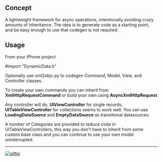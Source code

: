 Concept
-------

A lightweight framework for async operations, intentionally avoiding
crazy amounts of inheritance.  The idea is to generate code as a starting
point, and be easy enough to use that codegen is not required.

Usage
-----

From your iPhone project

  #import "DynamicData.h"


Optionally use xml2objc.py to codegen Command, Model, View, and Controller
classes.

To create your own commands you can inherit from **XmlHttpRequestCommand** or
build your own using **AsyncXmlHttpRequest**

Any controller will do, **UIViewController** for single records,
**UITableViewController** for collections seems to work well.  You can use 
**LoadingDataSource** and **EmptyDataSource** as transitional datasources.

A number of Categories are provided to reduce code in UITableViewControllers,
this way you don't have to inherit from some custom base class and you can
continue to use your own model uninterrupted.


---

[![gittip](http://img.shields.io/gittip/reklis.svg)](https://www.gittip.com/reklis/)

